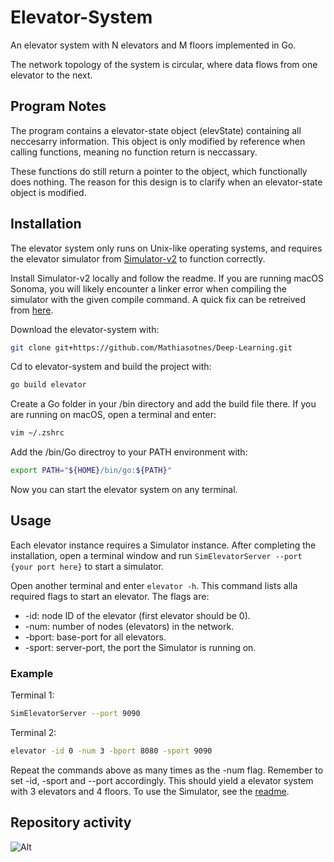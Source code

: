 # Elevator-System

An elevator system with N elevators and M floors implemented in Go.

The network topology of the system is circular, where data flows from one elevator to the next.

## Program Notes

The program contains a elevator-state object (elevState) containing all neccesarry information. This object is only modified by reference when calling functions, meaning no function return is neccassary.

These functions do still return a pointer to the object, which functionally does nothing. The reason for this design is to clarify when an elevator-state object is modified.

## Installation

The elevator system only runs on Unix-like operating systems, and requires the elevator simulator from [Simulator-v2](https://github.com/TTK4145/Simulator-v2) to function correctly.

Install Simulator-v2 locally and follow the readme. If you are running macOS Sonoma, you will likely encounter a linker error when compiling the simulator with the given compile command. A quick fix can be retreived from [here](https://forum.dlang.org/thread/jwmpdecwyazcrxphttoy@forum.dlang.org).

Download the elevator-system with:

```bash
git clone git+https://github.com/Mathiasotnes/Deep-Learning.git
```

Cd to elevator-system and build the project with:

```bash
go build elevator
```

Create a Go folder in your /bin directory and add the build file there. If you are running on macOS, open a terminal and enter:

```bash
vim ~/.zshrc
```

Add the /bin/Go directroy to your PATH environment with:

```zsh
export PATH="${HOME}/bin/go:${PATH}"
```

Now you can start the elevator system on any terminal.

## Usage

Each elevator instance requires a Simulator instance. After completing the installation, open a terminal window and run `SimElevatorServer --port {your port here}` to start a simulator.

Open another terminal and enter `elevator -h`. This command lists alla required flags to start an elevator. The flags are:

- -id: node ID of the elevator (first elevator should be 0).
- -num: number of nodes (elevators) in the network.
- -bport: base-port for all elevators.
- -sport: server-port, the port the Simulator is running on.

### Example

Terminal 1:

```bash
SimElevatorServer --port 9090
```

Terminal 2:

```bash
elevator -id 0 -num 3 -bport 8080 -sport 9090
```

Repeat the commands above as many times as the -num flag. Remember to set -id, -sport and --port accordingly. This should yield a elevator system with 3 elevators and 4 floors. To use the Simulator, see the [readme](https://github.com/TTK4145/Simulator-v2).

## Repository activity

![Alt](https://repobeats.axiom.co/api/embed/3cdbb9e89645f822cf0bf49fa4132340888bee60.svg "Repobeats analytics image")
